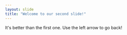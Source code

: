 ```yaml
---
layout: slide
title: "Welcome to our second slide!"
---
```

It's better than the first one.
Use the left arrow to go back!
